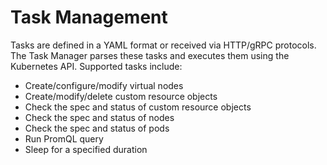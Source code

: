 # Task Management

Tasks are defined in a YAML format or received via HTTP/gRPC protocols. The Task Manager parses these tasks and executes them using the Kubernetes API. Supported tasks include:

- Create/configure/modify virtual nodes
- Create/modify/delete custom resource objects
- Check the spec and status of custom resource objects
- Check the spec and status of nodes
- Check the spec and status of pods
- Run PromQL query
- Sleep for a specified duration
